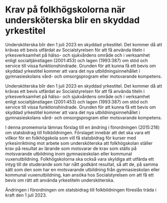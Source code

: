 # Krav på folkhögskolorna när undersköterska blir en skyddad yrkestitel

Undersköterska blir den 1 juli 2023 en skyddad yrkestitel. Det kommer då att krävas ett bevis utfärdat av Socialstyrelsen för att få använda titeln i yrkesverksamhet på hälso- och sjukvårdens område och i verksamhet enligt socialtjänstlagen (2001:453) och lagen (1993:387) om stöd och service till vissa funktionshindrade. Grunden för att kunna få ett bevis om skyddad yrkestitel kommer att vara det nya utbildningsinnehållet i gymnasieskolans vård- och omsorgsprogram eller motsvarande kompetens.

Undersköterska blir den 1 juli 2023 en skyddad yrkestitel. Det kommer då att krävas ett bevis utfärdat av Socialstyrelsen för att få använda titeln i yrkesverksamhet på hälso- och sjukvårdens område och i verksamhet enligt socialtjänstlagen (2001:453) och lagen (1993:387) om stöd och service till vissa funktionshindrade. Grunden för att kunna få ett bevis om skyddad yrkestitel kommer att vara det nya utbildningsinnehållet i gymnasieskolans vård- och omsorgsprogram eller motsvarande kompetens.

I denna promemoria lämnas förslag till en ändring i förordningen (2015:218) om statsbidrag till folkbildningen. Förslaget innebär att det ska vara ett villkor för en folkhögskola som vill få statsbidrag för kurser med yrkesinriktning mot arbete som undersköterska att folkhögskolan ställer krav på resultat av lärande som motsvarar de krav som ställs på motsvarande utbildning inom gymnasieskolan eller kommunal vuxenutbildning. Folkhögskolorna ska också vara skyldiga att utfärda ett intyg till de studerande som har nått godkänt resultat, så att de, på samma sätt som den som har en motsvarande utbildning från gymnasieskolan eller kommunal vuxenutbildning, kan ansöka hos Socialstyrelsen om att få ett bevis om rätt att använda yrkestiteln undersköterska.

Ändringen i förordningen om statsbidrag till folkbildningen föreslås träda i kraft den 1 juli 2023.

